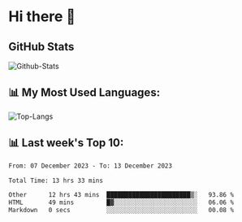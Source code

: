 # Hi there 👋

## GitHub Stats
![Github-Stats](https://github-readme-stats-sigma-five.vercel.app/api?username=ltorson&show_icons=true&theme=radical&count_private=true)

## 📊 My Most Used Languages:
![Top-Langs](https://github-readme-stats-sigma-five.vercel.app/api/top-langs/?username=LTorson&layout=compact&langs_count=10)

## 📊 Last week's Top 10:
<!--START_SECTION:waka-->

```txt
From: 07 December 2023 - To: 13 December 2023

Total Time: 13 hrs 33 mins

Other      12 hrs 43 mins  ███████████████████████▒░   93.86 %
HTML       49 mins         █▓░░░░░░░░░░░░░░░░░░░░░░░   06.06 %
Markdown   0 secs          ░░░░░░░░░░░░░░░░░░░░░░░░░   00.08 %
```

<!--END_SECTION:waka-->
